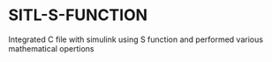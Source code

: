 # SITL-S-FUNCTION
Integrated C file with simulink using S function and performed various mathematical opertions

